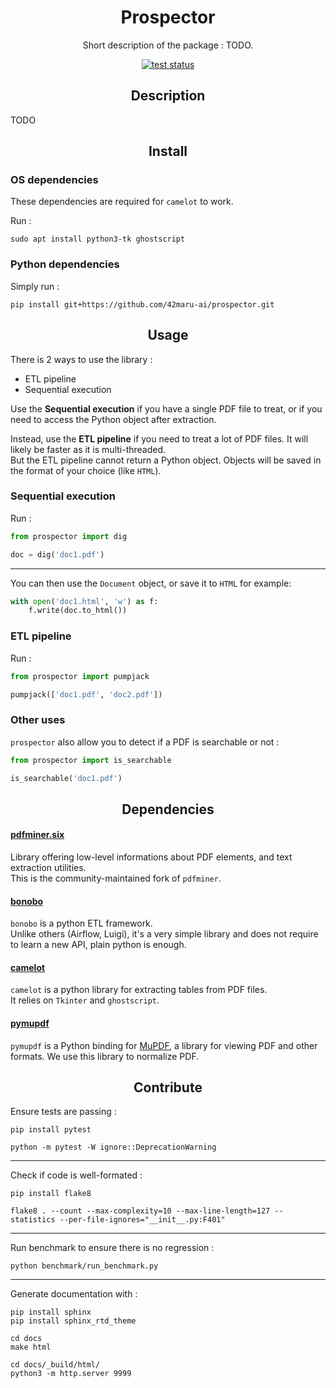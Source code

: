 <h1 align="center">Prospector</h1>
<p align="center">Short description of the package : TODO.</p>

<p align="center"><a href="https://github.com/42maru-ai/prospector/actions"><img src="https://github.com/42maru-ai/prospector/workflows/tests/badge.svg" alt="test status" /></a></p>

<h2 align="center">Description</h2>

TODO

<h2 align="center">Install</h2>

### OS dependencies

These dependencies are required for `camelot` to work.

Run :

```console
sudo apt install python3-tk ghostscript
```

### Python dependencies

Simply run :

```console
pip install git+https://github.com/42maru-ai/prospector.git
```

<h2 align="center">Usage</h2>

There is 2 ways to use the library :
* ETL pipeline
* Sequential execution

Use the **Sequential execution** if you have a single PDF file to treat, or if you need to access the Python object after extraction.

Instead, use the **ETL pipeline** if you need to treat a lot of PDF files. It will likely be faster as it is multi-threaded.  
But the ETL pipeline cannot return a Python object. Objects will be saved in the format of your choice (like `HTML`).

### Sequential execution

Run :

```python
from prospector import dig

doc = dig('doc1.pdf')
```

---

You can then use the `Document` object, or save it to `HTML` for example:

```python
with open('doc1.html', 'w') as f:
    f.write(doc.to_html())
```

### ETL pipeline

Run :

```python
from prospector import pumpjack

pumpjack(['doc1.pdf', 'doc2.pdf'])
```

### Other uses

`prospector` also allow you to detect if a PDF is searchable or not :

```python
from prospector import is_searchable

is_searchable('doc1.pdf')
```

<h2 align="center">Dependencies</h2>

#### [pdfminer.six](https://pdfminersix.readthedocs.io/en/latest/index.html)
Library offering low-level informations about PDF elements, and text extraction utilities.  
This is the community-maintained fork of `pdfminer`.

#### [bonobo](https://www.bonobo-project.org/)
`bonobo` is a python ETL framework.  
Unlike others (Airflow, Luigi), it's a very simple library and does not require to learn a new API, plain python is enough.

#### [camelot](https://camelot-py.readthedocs.io/en/master/index.html#)
`camelot` is a python library for extracting tables from PDF files.  
It relies on `Tkinter` and `ghostscript`.

#### [pymupdf](https://pymupdf.readthedocs.io/en/latest/index.html)
`pymupdf` is a Python binding for [MuPDF](https://www.mupdf.com/), a library for viewing PDF and other formats. We use this library to normalize PDF.

<h2 align="center">Contribute</h2>

Ensure tests are passing :

```console
pip install pytest

python -m pytest -W ignore::DeprecationWarning
```

---

Check if code is well-formated :

```console
pip install flake8

flake8 . --count --max-complexity=10 --max-line-length=127 --statistics --per-file-ignores="__init__.py:F401"
```

---

Run benchmark to ensure there is no regression :

```console
python benchmark/run_benchmark.py
```

---

Generate documentation with :

```console
pip install sphinx
pip install sphinx_rtd_theme

cd docs
make html

cd docs/_build/html/
python3 -m http.server 9999
```